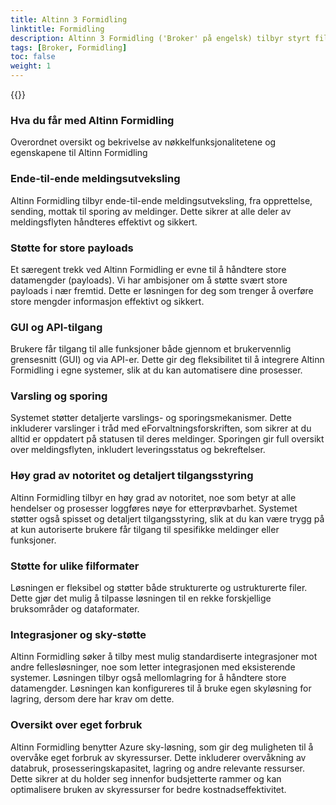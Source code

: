 ```yaml
---
title: Altinn 3 Formidling
linktitle: Formidling
description: Altinn 3 Formidling ('Broker' på engelsk) tilbyr styrt filoverførig med støtte for store filer og avansert funksjonalitet for informasjonssikkerhet, statusmonitorering og tjenestekvalitet.   
tags: [Broker, Formidling]
toc: false
weight: 1
---
```


{{<children />}}

### Hva du får med Altinn Formidling 

Overordnet oversikt og bekrivelse av nøkkelfunksjonalitetene og egenskapene til Altinn Formidling 

### Ende-til-ende meldingsutveksling
Altinn Formidling tilbyr ende-til-ende meldingsutveksling, fra opprettelse, sending, mottak til sporing av meldinger. Dette sikrer at alle deler av meldingsflyten håndteres effektivt og sikkert. 

 
### Støtte for store payloads
Et særegent trekk ved Altinn Formidling er evne til å håndtere store datamengder (payloads). Vi har ambisjoner om å støtte svært store payloads i nær fremtid. Dette er løsningen for deg som trenger å overføre store mengder informasjon effektivt og sikkert. 

 

### GUI og API-tilgang
Brukere får tilgang til alle funksjoner både gjennom et brukervennlig grensesnitt (GUI) og via API-er. Dette gir deg fleksibilitet til å integrere Altinn Formidling i egne systemer, slik at du kan automatisere dine prosesser. 

 

### Varsling og sporing
Systemet støtter detaljerte varslings- og sporingsmekanismer. Dette inkluderer varslinger i tråd med eForvaltningsforskriften, som sikrer at du alltid er oppdatert på statusen til deres meldinger. Sporingen gir full oversikt over meldingsflyten, inkludert leveringsstatus og bekreftelser. 

 

### Høy grad av notoritet og detaljert tilgangsstyring
Altinn Formidling tilbyr en høy grad av notoritet, noe som betyr at alle hendelser og prosesser loggføres nøye for etterprøvbarhet. Systemet støtter også spisset og detaljert tilgangsstyring, slik at du kan være trygg på at kun autoriserte brukere får tilgang til spesifikke meldinger eller funksjoner. 

 

### Støtte for ulike filformater 
Løsningen er fleksibel og støtter både strukturerte og ustrukturerte filer. Dette gjør det mulig å tilpasse løsningen til en rekke forskjellige bruksområder og dataformater. 

 

### Integrasjoner og sky-støtte 
Altinn Formidling søker å tilby mest mulig standardiserte integrasjoner mot andre fellesløsninger, noe som letter integrasjonen med eksisterende systemer. Løsningen tilbyr også mellomlagring for å håndtere store datamengder. Løsningen kan konfigureres til å bruke egen skyløsning for lagring, dersom dere har krav om dette. 

 

### Oversikt over eget forbruk
Altinn Formidling benytter Azure sky-løsning, som gir deg muligheten til å overvåke eget forbruk av skyressurser. Dette inkluderer overvåkning av databruk, prosesseringskapasitet, lagring og andre relevante ressurser. Dette sikrer at du holder seg innenfor budsjetterte rammer og kan optimalisere bruken av skyressurser for bedre kostnadseffektivitet.  

 